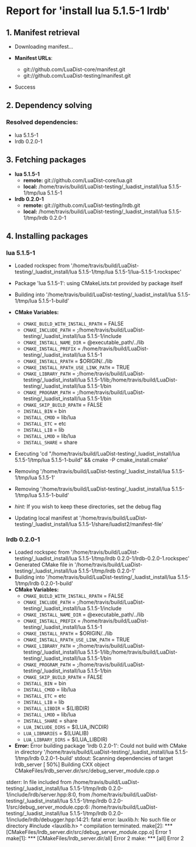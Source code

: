 # Report for 'install lua 5.1.5-1 lrdb'


## 1. Manifest retrieval

- Downloading manifest...

- **Manifest URLs**:
    - git://github.com/LuaDist-core/manifest.git
    - git://github.com/LuaDist-testing/manifest.git
- Success

## 2. Dependency solving


### Resolved dependencies:
- lua 5.1.5-1
- lrdb 0.2.0-1

## 3. Fetching packages

- **lua 5.1.5-1**
    - **remote:** git://github.com/LuaDist-core/lua.git
    - **local:** /home/travis/build/LuaDist-testing/_luadist_install/lua 5.1.5-1/tmp/lua 5.1.5-1
- **lrdb 0.2.0-1**
    - **remote:** git://github.com/LuaDist-testing/lrdb.git
    - **local:** /home/travis/build/LuaDist-testing/_luadist_install/lua 5.1.5-1/tmp/lrdb 0.2.0-1

## 4. Installing packages


### lua 5.1.5-1
- Loaded rockspec from '/home/travis/build/LuaDist-testing/_luadist_install/lua 5.1.5-1/tmp/lua 5.1.5-1/lua-5.1.5-1.rockspec'
- Package 'lua 5.1.5-1': using CMakeLists.txt provided by package itself
- Building into '/home/travis/build/LuaDist-testing/_luadist_install/lua 5.1.5-1/tmp/lua 5.1.5-1-build'
- **CMake Variables:**
    - `CMAKE_BUILD_WITH_INSTALL_RPATH` = FALSE
    - `CMAKE_INCLUDE_PATH` = ;/home/travis/build/LuaDist-testing/_luadist_install/lua 5.1.5-1/include
    - `CMAKE_INSTALL_NAME_DIR` = @executable_path/../lib
    - `CMAKE_INSTALL_PREFIX` = /home/travis/build/LuaDist-testing/_luadist_install/lua 5.1.5-1
    - `CMAKE_INSTALL_RPATH` = $ORIGIN/../lib
    - `CMAKE_INSTALL_RPATH_USE_LINK_PATH` = TRUE
    - `CMAKE_LIBRARY_PATH` = ;/home/travis/build/LuaDist-testing/_luadist_install/lua 5.1.5-1/lib;/home/travis/build/LuaDist-testing/_luadist_install/lua 5.1.5-1/bin
    - `CMAKE_PROGRAM_PATH` = ;/home/travis/build/LuaDist-testing/_luadist_install/lua 5.1.5-1/bin
    - `CMAKE_SKIP_BUILD_RPATH` = FALSE
    - `INSTALL_BIN` = bin
    - `INSTALL_CMOD` = lib/lua
    - `INSTALL_ETC` = etc
    - `INSTALL_LIB` = lib
    - `INSTALL_LMOD` = lib/lua
    - `INSTALL_SHARE` = share
- Executing 'cd "/home/travis/build/LuaDist-testing/_luadist_install/lua 5.1.5-1/tmp/lua 5.1.5-1-build" && cmake -P cmake_install.cmake'
- Removing '/home/travis/build/LuaDist-testing/_luadist_install/lua 5.1.5-1/tmp/lua 5.1.5-1'
- Removing '/home/travis/build/LuaDist-testing/_luadist_install/lua 5.1.5-1/tmp/lua 5.1.5-1-build'

- *hint:* If you wish to keep these directories, set the debug flag
- Updating local manifest at '/home/travis/build/LuaDist-testing/_luadist_install/lua 5.1.5-1/share/luadist2/manifest-file'

### lrdb 0.2.0-1
- Loaded rockspec from '/home/travis/build/LuaDist-testing/_luadist_install/lua 5.1.5-1/tmp/lrdb 0.2.0-1/lrdb-0.2.0-1.rockspec'
- Generated CMake file in '/home/travis/build/LuaDist-testing/_luadist_install/lua 5.1.5-1/tmp/lrdb 0.2.0-1'
- Building into '/home/travis/build/LuaDist-testing/_luadist_install/lua 5.1.5-1/tmp/lrdb 0.2.0-1-build'
- **CMake Variables:**
    - `CMAKE_BUILD_WITH_INSTALL_RPATH` = FALSE
    - `CMAKE_INCLUDE_PATH` = ;/home/travis/build/LuaDist-testing/_luadist_install/lua 5.1.5-1/include
    - `CMAKE_INSTALL_NAME_DIR` = @executable_path/../lib
    - `CMAKE_INSTALL_PREFIX` = /home/travis/build/LuaDist-testing/_luadist_install/lua 5.1.5-1
    - `CMAKE_INSTALL_RPATH` = $ORIGIN/../lib
    - `CMAKE_INSTALL_RPATH_USE_LINK_PATH` = TRUE
    - `CMAKE_LIBRARY_PATH` = ;/home/travis/build/LuaDist-testing/_luadist_install/lua 5.1.5-1/lib;/home/travis/build/LuaDist-testing/_luadist_install/lua 5.1.5-1/bin
    - `CMAKE_PROGRAM_PATH` = ;/home/travis/build/LuaDist-testing/_luadist_install/lua 5.1.5-1/bin
    - `CMAKE_SKIP_BUILD_RPATH` = FALSE
    - `INSTALL_BIN` = bin
    - `INSTALL_CMOD` = lib/lua
    - `INSTALL_ETC` = etc
    - `INSTALL_LIB` = lib
    - `INSTALL_LIBDIR` = $(LIBDIR)
    - `INSTALL_LMOD` = lib/lua
    - `INSTALL_SHARE` = share
    - `LUA_INCLUDE_DIRS` = $(LUA_INCDIR)
    - `LUA_LIBRARIES` = $(LUALIB)
    - `LUA_LIBRARY_DIRS` = $(LUA_LIBDIR)
- **Error:** Error building package 'lrdb 0.2.0-1': Could not build with CMake in directory '/home/travis/build/LuaDist-testing/_luadist_install/lua 5.1.5-1/tmp/lrdb 0.2.0-1-build'
stdout:
Scanning dependencies of target lrdb_server
[ 50%] Building CXX object CMakeFiles/lrdb_server.dir/src/debug_server_module.cpp.o

stderr:
In file included from /home/travis/build/LuaDist-testing/_luadist_install/lua 5.1.5-1/tmp/lrdb 0.2.0-1/include/lrdb/server.hpp:8:0,
                 from /home/travis/build/LuaDist-testing/_luadist_install/lua 5.1.5-1/tmp/lrdb 0.2.0-1/src/debug_server_module.cpp:6:
/home/travis/build/LuaDist-testing/_luadist_install/lua 5.1.5-1/tmp/lrdb 0.2.0-1/include/lrdb/debugger.hpp:14:21: fatal error: lauxlib.h: No such file or directory
 #include <lauxlib.h>
                     ^
compilation terminated.
make[2]: *** [CMakeFiles/lrdb_server.dir/src/debug_server_module.cpp.o] Error 1
make[1]: *** [CMakeFiles/lrdb_server.dir/all] Error 2
make: *** [all] Error 2

